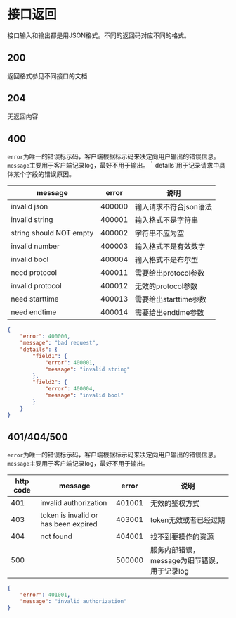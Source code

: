 # 接口返回

接口输入和输出都是用JSON格式。不同的返回码对应不同的格式。

## 200

返回格式参见不同接口的文档


## 204

无返回内容


## 400

`error`为唯一的错误标示码，客户端根据标示码来决定向用户输出的错误信息。`message`主要用于客户端记录log，最好不用于输出。｀details`用于记录请求中具体某个字段的错误原因。

message|error|说明
------|------|----
invalid json|400000|输入请求不符合json语法
invalid string|400001|输入格式不是字符串
string should NOT empty|400002|字符串不应为空
invalid number|400003|输入格式不是有效数字
invalid bool|400004|输入格式不是布尔型
need protocol|400011|需要给出protocol参数
invalid protocol|400012|无效的protocol参数
need starttime|400013|需要给出starttime参数
need endtime|400014|需要给出endtime参数

```json
{
    "error": 400000,
    "message": "bad request",
    "details": {
        "field1": {
            "error": 400001,
            "message": "invalid string"
        },
        "field2": {
            "error": 400004,
            "message": "invalid bool"
        }
    }
}
```


## 401/404/500

`error`为唯一的错误标示码，客户端根据标示码来决定向用户输出的错误信息。`message`主要用于客户端记录log，最好不用于输出。

http code|message|error|说明
---------|-----|-------|----
401|invalid authorization|401001|无效的鉴权方式
403|token is invalid or has been expired|403001|token无效或者已经过期
404|not found|404001|找不到要操作的资源
500||500000|服务内部错误，message为细节错误，用于记录log

```json
{
    "error": 401001,
    "message": "invalid authorization"
}
```